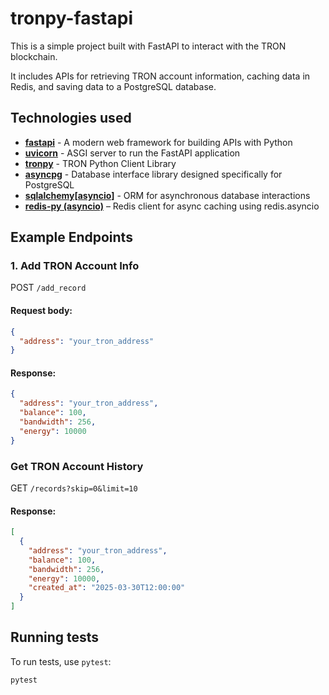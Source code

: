 # tronpy-fastapi

This is a simple project built with FastAPI to interact with the TRON blockchain.

It includes APIs for retrieving TRON account information, caching data in Redis, and saving data to a PostgreSQL
database.

## Technologies used

- **[fastapi](https://fastapi.tiangolo.com)** - A modern web framework for building APIs with Python
- **[uvicorn](https://www.uvicorn.org)** - ASGI server to run the FastAPI application
- **[tronpy](https://pypi.org/project/tronpy/)** - TRON Python Client Library
- **[asyncpg](https://pypi.org/project/asyncpg/)** - Database interface library designed specifically for PostgreSQL
- **[sqlalchemy[asyncio]](https://docs.sqlalchemy.org/en/20/orm/extensions/asyncio.html)** - ORM for asynchronous
  database interactions
- **[redis-py (asyncio)](https://redis.readthedocs.io/en/stable/examples/asyncio_examples.html)** – Redis client for
  async caching using redis.asyncio

## Example Endpoints

### 1. Add TRON Account Info

POST ```/add_record```

#### Request body:

```json
{
  "address": "your_tron_address"
}
```

#### Response:

```json
{
  "address": "your_tron_address",
  "balance": 100,
  "bandwidth": 256,
  "energy": 10000
}
```

### Get TRON Account History

GET ```/records?skip=0&limit=10```

#### Response:

```json
[
  {
    "address": "your_tron_address",
    "balance": 100,
    "bandwidth": 256,
    "energy": 10000,
    "created_at": "2025-03-30T12:00:00"
  }
]
```

## Running tests

To run tests, use ```pytest```:

```
pytest
```